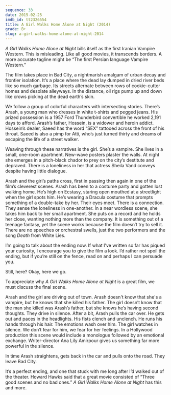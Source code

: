 ```yaml
---
sequence: 33
date: 2015-02-25
imdb_id: tt2326554
title: A Girl Walks Home Alone at Night (2014)
grade: B+
slug: a-girl-walks-home-alone-at-night-2014
---
```


_A Girl Walks Home Alone at Night_ bills itself as the first Iranian Vampire Western. This is misleading. Like all good movies, it transcends borders. A more accurate tagline might be “The first Persian language Vampire Western.”

The film takes place in Bad City, a nightmarish amalgam of urban decay and frontier isolation. It’s a place where the dead lay dumped in dried river beds like so much garbage. Its streets alternate between rows of cookie-cutter homes and desolate alleyways. In the distance, oil rigs pump up and down like crows picking at the dead earth’s skin.

We follow a group of colorful characters with intersecting stories. There’s Arash, a young man who dresses in white t-shirts and pegged jeans. His prized possession is a 1957 Ford Thunderbird convertible he worked 2,191 days to afford. Arash’s father, Hossein, is a widower and heroin addict. Hossein’s dealer, Saeed has the word “SEX” tattooed across the front of his throat. Saeed is also a pimp for Atti, who’s just turned thirty and dreams of escaping the life of a street walker.

Weaving through these narratives is the girl. She’s a vampire. She lives in a small, one-room apartment. New-wave posters plaster the walls. At night she emerges in a pitch-black chador to prey on the city’s destitute and depraved. There is a loneliness in her that actress Sheila Vand conveys despite having little dialogue.

Arash and the girl’s paths cross, first in passing then again in one of the film’s cleverest scenes. Arash has been to a costume party and gotten lost walking home. He’s high on Ecstasy, staring open mouthed at a streetlight when the girl spots him. He’s wearing a Dracula costume that prompts something of a double-take by her. Their eyes meet. There is a connection. They sense the loneliness in one-another. In a near wordless scene, she takes him back to her small apartment. She puts on a record and he holds her close, wanting nothing more than the company. It is something out of a teenage fantasy, yet the scene works because the film doesn’t try to sell it. There are no speeches or orchestral swells, just the two performers and the song _Death_ from White Lies.

I’m going to talk about the ending now. If what I’ve written so far has piqued your curiosity, I encourage you to give the film a look. I’d rather not spoil the ending, but if you’re still on the fence, read on and perhaps I can persuade you.

Still, here? Okay, here we go.

To appreciate why _A Girl Walks Home Alone at Night_ is a great film, we must discuss the final scene.

Arash and the girl are driving out of town. Arash doesn't know that she's a vampire, but he knows that she killed his father. The girl doesn’t know that the man she killed was Arash’s father, but she knows he’s having second thoughts. They drive in silence. After a bit, Arash pulls the car over. He gets out and paces in the headlights. His fists clench and unclench. He runs his hands through his hair. The emotions wash over him. The girl watches in silence. We don’t fear for him, we fear for her feelings. In a Hollywood production this scene would include a monologue followed by an emotional exchange. Writer-director Ana Lily Amirpour gives us something far more powerful in the silence.

In time Arash straightens, gets back in the car and pulls onto the road. They leave Bad City.

It’s a perfect ending, and one that stuck with me long after I’d walked out of the theater. Howard Hawks said that a great movie consisted of “Three good scenes and no bad ones.” _A Girl Walks Home Alone at Night_ has this and more.
